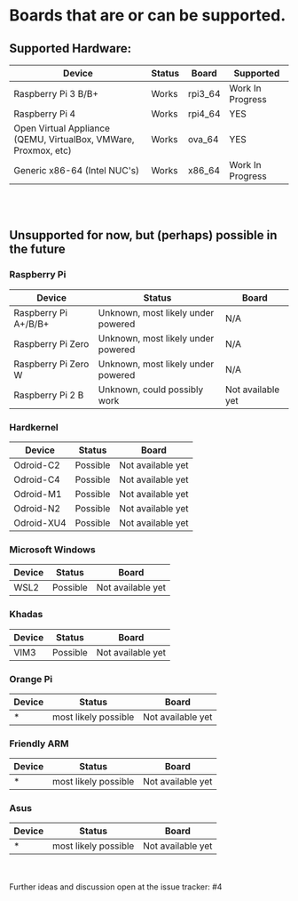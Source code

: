# Boards that are or can be supported.

## Supported Hardware:

| Device | Status | Board | Supported |
|--------|-----------|-----------|-----------|
| Raspberry Pi 3 B/B+ | Works | rpi3_64 | Work In Progress |
| Raspberry Pi 4 | Works | rpi4_64 | YES |
| Open Virtual Appliance (QEMU, VirtualBox, VMWare, Proxmox, etc)| Works | ova_64 | YES |
| Generic x86-64 (Intel NUC's) | Works | x86_64 | Work In Progress |

<br><br>
## Unsupported for now, but (perhaps) possible in the future

### Raspberry Pi

| Device | Status | Board |
|--------|-----------|-----------|
| Raspberry Pi A+/B/B+ | Unknown, most likely under powered | N/A |
| Raspberry Pi Zero | Unknown, most likely under powered | N/A |
| Raspberry Pi Zero W | Unknown, most likely under powered | N/A |
| Raspberry Pi 2 B | Unknown, could possibly work | Not available yet |

### Hardkernel

| Device | Status | Board |
|--------|-----------|-----------|
| Odroid-C2 | Possible | Not available yet |
| Odroid-C4 | Possible | Not available yet |
| Odroid-M1 | Possible | Not available yet |
| Odroid-N2 | Possible | Not available yet |
| Odroid-XU4 | Possible | Not available yet |

### Microsoft Windows

| Device | Status | Board |
|--------|-----------|-----------|
| WSL2 | Possible | Not available yet |

### Khadas

| Device | Status | Board |
|--------|-----------|-----------|
| VIM3 | Possible | Not available yet |

### Orange Pi

| Device | Status | Board |
|--------|-----------|-----------|
| * | most likely possible | Not available yet |

### Friendly ARM

| Device | Status | Board |
|--------|-----------|-----------|
| * | most likely possible | Not available yet |

### Asus

| Device | Status | Board |
|--------|-----------|-----------|
| * | most likely possible | Not available yet |

<br><br>
Further ideas and discussion open at the issue tracker: #4
